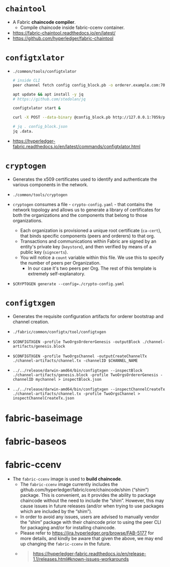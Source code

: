 # `chaintool`
- A Fabric **chaincode compiler**.
    - Compile chaincode inside fabric-ccenv container.
- https://fabric-chaintool.readthedocs.io/en/latest/
- https://github.com/hyperledger/fabric-chaintool
# `configtxlator`
- `./common/tools/configtxlator`

    ```bash
    # inside CLI
    peer channel fetch config config_block.pb -o orderer.example.com:7050 -c mychannel --tls --cafile /opt/gopath/src/github.com/hyperledger/fabric/peer/crypto/ordererOrganizations/example.com/orderers/orderer.example.com/msp/tlscacerts/tlsca.example.com-cert.pem

    apt update && apt install -y jq
    # https://github.com/stedolan/jq

    configtxlator start &

    curl -X POST --data-binary @config_block.pb http://127.0.0.1:7059/protolator/decode/common.Block > config_block.json

    # jq . config_block.json
    jq .data.
    ```

- https://hyperledger-fabric.readthedocs.io/en/latest/commands/configtxlator.html
# `cryptogen`
- Generates the x509 certificates used to identify and authenticate the various components in the network.
- `./common/tools/cryptogen`
- `cryptogen` consumes a file - ``crypto-config.yaml`` - that contains the network topology and allows us to generate a library of certificates for both the organizations and the components that belong to those organizations. 
    - Each organization is provisioned a unique root certificate (``ca-cert``), that binds specific components (peers and orderers) to that org.
    - Transactions and communications within Fabric are signed by an entity's private key (``keystore``), and then verified by means of a public key (``signcerts``). 
    - You will notice a `count` variable within this file. We use this to specify the number of peers per Organization.
        - In our case it's two peers per Org. The rest of this template is extremely self-explanatory.

- `$CRYPTOGEN generate --config=./crypto-config.yaml`
# `configtxgen`
- Generates the requisite configuration artifacts for orderer bootstrap and channel creation.
- `./fabric/common/configtx/tool/configtxgen`
- `$CONFIGTXGEN -profile TwoOrgsOrdererGenesis -outputBlock ./channel-artifacts/genesis.block`
- `$CONFIGTXGEN -profile TwoOrgsChannel -outputCreateChannelTx ./channel-artifacts/channel.tx -channelID $CHANNEL_NAME`

- `../../release/darwin-amd64/bin/configtxgen --inspectBlock ./channel-artifacts/genesis.block -profile TwoOrgsOrdererGenesis -channelID mychannel > inspectBlock.json`
- `../../release/darwin-amd64/bin/configtxgen --inspectChannelCreateTx ./channel-artifacts/channel.tx -profile TwoOrgsChannel > inspectChannelCreateTx.json`
# fabric-baseimage
# fabric-baseos
# fabric-ccenv
- The `fabric-ccenv` image is used to **build chaincode**.
    - The `fabric-ccenv` image currently includes the github.com/hyperledger/fabric/core/chaincode/shim (“shim”) package. This is convenient, as it provides the ability to package chaincode without the need to include the “shim”. However, this may cause issues in future releases (and/or when trying to use packages which are included by the “shim”).
    - In order to avoid any issues, users are advised to manually vendor the “shim” package with their chaincode prior to using the peer CLI for packaging and/or for installing chaincode.
    - Please refer to https://jira.hyperledger.org/browse/FAB-5177 for more details, and kindly be aware that given the above, we may end up changing the `fabric-ccenv` in the future.
    - > https://hyperledger-fabric.readthedocs.io/en/release-1.1/releases.html#known-issues-workarounds